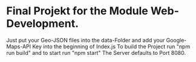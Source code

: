 # Final Projekt for the Module Web-Development.

Just put your Geo-JSON files into the data-Folder and add your Google-Maps-API Key into the beginning of Index.js
To build the Project run "npm run build" and to start run "npm start"
The Server defaults to Port 8080. 

